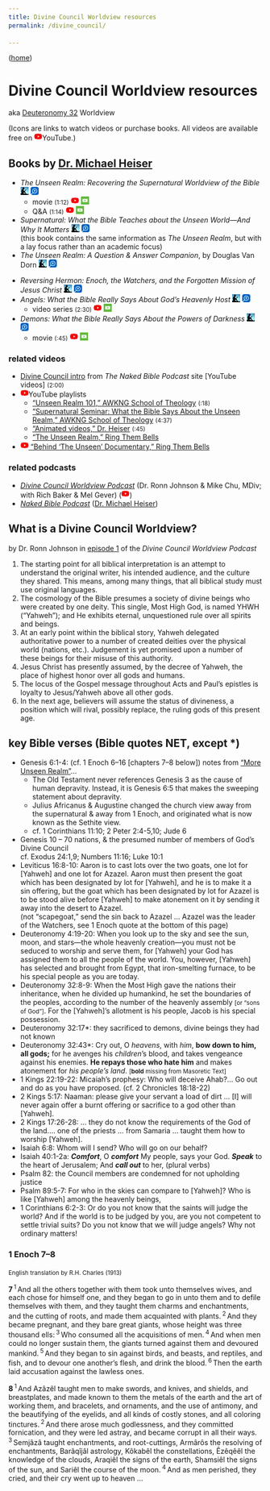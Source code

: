 ```yaml
---
title: Divine Council Worldview resources
permalink: /divine_council/

---
```


([home](/))

# Divine Council Worldview resources

aka [Deuteronomy 32](https://openbible.com/chapter/deuteronomy/32.htm) Worldview

<span class="smaller">(Icons are links to watch videos or purchase books. All videos are available free on ![‹YouTube›](./icons/youtube.webp)YouTube.)</span>

## Books by [Dr. Michael Heiser](https://drmsh.com)

- <cite>The Unseen Realm: Recovering the Supernatural Worldview of the Bible</cite>
    [![‹Amazon Kindle›](./icons/kindle.webp)](https://www.amazon.com/Unseen-Realm-Recovering-Supernatural-Worldview-ebook/dp/B0141QB9XA)
    [![‹Logos›](./icons/logos.webp)](https://www.logos.com/product/49583/the-unseen-realm-recovering-the-supernatural-worldview-of-the-bible)
    - movie <small>(<time datetime="PT1H12M">1:12</time>)</small>
        [![‹YouTube›](./icons/youtube.webp)](https://www.youtube.com/watch?v=2QM7anD5vSI&list=PLXkjd_l1xkSR5QikgFJQUoJpzK_4PXQWS)
        [![‹FaithlifeTV›](./icons/faithlife_tv.webp)](https://faithlifetv.com/media/701635)
    - Q&A <small>(<time datetime="PT1H14M">1:14</time>)</small>
        [![‹YouTube›](./icons/youtube.webp)](https://www.youtube.com/watch?v=oHXLnxlpZ1s&list=PLXkjd_l1xkSR5QikgFJQUoJpzK_4PXQWS)
        [![‹FaithlifeTV›](./icons/faithlife_tv.webp)](https://faithlifetv.com/media/695391)
- <cite>Supernatural: What the Bible Teaches about the Unseen World—And Why It Matters</cite>
    [![‹Amazon Kindle›](./icons/kindle.webp)](https://www.amazon.com/Supernatural-Bible-Teaches-Unseen-Matters-ebook/dp/B016LT2YHA)
    [![‹Logos›](./icons/logos.webp)](https://www.logos.com/product/53263/supernatural-what-the-bible-teaches-about-the-unseen-world-and-why-it-matters)\
    (this book contains the same information as <cite>The Unseen Realm</cite>, but with a lay focus rather than an academic focus)
- <cite>The Unseen Realm: A Question & Answer Companion</cite>, by Douglas Van Dorn
    [![‹Amazon Kindle›](./icons/kindle.webp)](https://www.amazon.com/Unseen-Realm-Question-Answer-Companion/dp/1577996933)
    [![‹Logos›](./icons/logos.webp)](https://www.logos.com/product/56238/the-unseen-realm-a-question-and-answer-companion)

<!-- -->

- <cite>Reversing Hermon: Enoch, the Watchers, and the Forgotten Mission of Jesus Christ</cite>
    [![‹Amazon Kindle›](./icons/kindle.webp)](https://www.amazon.com/Reversing-Hermon-Watchers-Forgotten-Mission-ebook/dp/B0723B2Z4S)
    [![‹Logos›](./icons/logos.webp)](https://www.logos.com/product/144076/reversing-hermon-enoch-the-watchers-and-the-forgotten-mission-of-jesus-christ)
- <cite>Angels: What the Bible Really Says About God’s Heavenly Host</cite>
    [![‹Amazon Kindle›](./icons/kindle.webp)](https://www.amazon.com/Angels-Bible-Really-About-Heavenly-ebook/dp/B07GJWPXC3)
    [![‹Logos›](./icons/logos.webp)](https://www.logos.com/product/148914/angels-what-the-bible-really-says-about-gods-heavenly-host)
    - video series <small>(<time datetime="PT2H30M">2:30</time>)</small>
        [![‹YouTube›](./icons/youtube.webp)](https://www.youtube.com/playlist?list=PLXkjd_l1xkSR54qBf18i3TFoZDCf4XQl2)
        [![‹FaithlifeTV›](./icons/faithlife_tv.webp)](https://faithlifetv.com/media/898709)
- <cite>Demons: What the Bible Really Says About the Powers of Darkness</cite>
    [![‹Amazon Kindle›](./icons/kindle.webp)](https://www.amazon.com/Demons-Bible-Really-Powers-Darkness-ebook/dp/B088C559H7)
    [![‹Logos›](./icons/logos.webp)](https://www.logos.com/product/178154/demons-what-the-bible-really-says-about-the-powers-of-darkness)
    - movie <small>(<time datetime="PT45M">:45</time>)</small>
        [![‹YouTube›](./icons/youtube.webp)](https://www.youtube.com/watch?v=H41Lw2YEY74&list=PLXkjd_l1xkSR5QikgFJQUoJpzK_4PXQWS)
        [![‹FaithlifeTV›](./icons/faithlife_tv.webp)](https://faithlifetv.com/media/769727)

### related videos

- [Divine Council intro](https://nakedbiblepodcast.com/newstarthere) from <cite>The Naked Bible Podcast</cite> site [YouTube videos] <small>(<time datetime="PT2H">2:00</time>)</small>
- ![‹YouTube›](./icons/youtube.webp)YouTube playlists
    - [“Unseen Realm 101,” AWKNG School of Theology](https://www.youtube.com/playlist?list=PL9-E3d1xt1O6W7NjDlqsZ18jSOvKMxqpZ) <small>(<time datetime="PT18M">:18</time>)</small>
    - [“Supernatural Seminar: What the Bible Says About the Unseen Realm,” AWKNG School of Theology](https://www.youtube.com/playlist?list=PL9-E3d1xt1O5zI2xExz8gGUoQjvhUtN9x) <small>(<time datetime="PT4H37M">4:37</time>)</small>
    - [“Animated videos,” Dr. Heiser](https://www.youtube.com/playlist?list=PLwfjUxja_BKfwvToPOvJensysS-PEup_f) <small>(<time datetime="PT45M">:45</time>)</small>
    - [“The Unseen Realm,” Ring Them Bells](https://www.youtube.com/playlist?list=PLnVDnbbID1uLfqYYXcvVK802uKZNqiVfL)
- [![‹YouTube›](./icons/youtube.webp) “Behind ‘The Unseen’ Documentary,” Ring Them Bells](https://www.youtube.com/watch?v=qylaqBx5Xdg)

### related podcasts

- [<cite>Divine Council Worldview Podcast</cite>](https://sites.libsyn.com/513968/site) (Dr. Ronn Johnson & Mike Chu, MDiv; with Rich Baker & Mel Gever)
    ([![‹YouTube›](./icons/youtube.webp)](https://www.youtube.com/playlist?list=PLwfjUxja_BKcaWv3hBTWDpo0OpydSLSeq))
- [<cite>Naked Bible Podcast</cite>](https://nakedbiblepodcast.com) ([Dr. Michael Heiser](https://drmsh.com))

## What is a Divine Council Worldview?

by Dr. Ronn Johnson in [episode 1](https://www.youtube.com/watch?v=zXDY0OLRspU&list=PLwfjUxja_BKcaWv3hBTWDpo0OpydSLSeq&t=1555) of the <cite>Divine Council Worldview Podcast</cite>

1. The starting point for all biblical interpretation is an attempt to understand the original writer, his intended audience, and the culture they shared. This means, among many things, that all biblical study must use original languages.
2. The cosmology of the Bible presumes a society of divine beings who were created by one deity. This single, Most High God, is named YHWH (“Yahweh”); and He exhibits eternal, unquestioned rule over all spirits and beings.
3. At an early point within the biblical story, Yahweh delegated authoritative power to a number of created deities over the physical world (nations, etc.). Judgement is yet promised upon a number of these beings for their misuse of this authority.
4. Jesus Christ has presently assumed, by the decree of Yahweh, the place of highest honor over all gods and humans.
5. The locus of the Gospel message throughout Acts and Paul’s epistles is loyalty to Jesus/<wbr/>Yahweh above all other gods.
6. In the next age, believers will assume the status of divineness, a position which will rival, possibly replace, the ruling gods of this present age.

## key Bible verses (Bible quotes NET, except *)

- Genesis 6:1-4: (cf. 1 Enoch 6–16 [chapters 7–8 below]) notes from [“More Unseen Realm”](https://www.moreunseenrealm.com)…
    - The Old Testament never references Genesis 3 as the cause of human depravity. Instead, it is Genesis 6:5 that makes the sweeping statement about depravity.
    - Julius Africanus & Augustine changed the church view away from the supernatural & away from 1 Enoch, and originated what is now known as the Sethite view.
    - cf. 1 Corinthians 11:10; 2 Peter 2:4-5,10; Jude 6
- Genesis 10 – 70 nations, & the presumed number of members of God’s Divine Council\
    cf. Exodus 24:1,9; Numbers 11:16; Luke 10:1
- Leviticus 16:8-10: <span class="Bible">Aaron is to cast lots over the two goats, one lot for [Yahweh] and one lot for Azazel. Aaron must then present the goat which has been designated by lot for [Yahweh], and he is to make it a sin offering, but the goat which has been designated by lot for Azazel is to be stood alive before [Yahweh] to make atonement on it by sending it away into the desert to Azazel.</span>\
    (not “scapegoat,” send the sin back to Azazel … Azazel was the leader of the Watchers, see 1 Enoch quote at the bottom of this page)
- Deuteronomy 4:19-20: <span class="Bible">When you look up to the sky and see the sun, moon, and stars—the whole heavenly creation—you must not be seduced to worship and serve them, for [Yahweh] your God has assigned them to all the people of the world. You, however, [Yahweh] has selected and brought from Egypt, that iron-smelting furnace, to be his special people as you are today.</span>
- Deuteronomy 32:8-9: <span class="Bible">When the Most High gave the nations their inheritance, when he divided up humankind, he set the boundaries of the peoples, according to the number of the heavenly assembly</span> <small>[or “sons of God”]</small><span class="Bible">. For the [Yahweh]’s allotment is his people, Jacob is his special possession.</span>
- Deuteronomy 32:17*: <span class="Bible">they sacrificed to demons, divine beings they had not known</span>
- Deuteronomy 32:43*: <span class="Bible">Cry out, O *heavens*, with *him*, **bow down to him, all gods;** for he avenges his *children*’s blood, and takes vengeance against his enemies. **He repays those who hate him** and makes atonement for *his people’s land*. </span> <small>[**bold** missing from Masoretic Text]</small>
- 1 Kings 22:19-22: Micaiah’s prophesy: <span class="Bible">Who will deceive Ahab?… Go out and do as you have proposed.</span> (cf. 2 Chronicles 18:18-22)
- 2 Kings 5:17: Naaman: <span class="Bible">please give your servant a load of dirt … \[I] will never again offer a burnt offering or sacrifice to a god other than [Yahweh].</span>
- 2 Kings 17:26-28: <span class="Bible">… they do not know the requirements of the God of the land.… one of the priests … from Samaria … taught them how to worship [Yahweh].</span>
- Isaiah 6:8: <span class="Bible">Whom will I send? Who will go on our behalf?</span>
- Isaiah 40:1-2a: <span class="Bible">***Comfort***, O ***comfort*** My people, says your God. ***Speak*** to the heart of Jerusalem; And ***call out*** to her,</span> (plural verbs)
- Psalm 82: the Council members are condemned for not upholding justice
- Psalm 89:5-7: <span class="Bible">For who in the skies can compare to [Yahweh]?  Who is like [Yahweh] among the heavenly beings,</span>
- 1 Corinthians 6:2-3: <span class="Bible">Or do you not know that the saints will judge the world? And if the world is to be judged by you, are you not competent to settle trivial suits? Do you not know that we will judge angels? Why not ordinary matters!</span>

### 1 Enoch 7–8

<small>English translation by R.H. Charles (<time>1913</time>)</small>

<b>7</b> <sup>1</sup> And all the others together with them took unto themselves wives, and each chose for himself one, and they began to go in unto them and to defile themselves with them, and they taught them charms and enchantments, and the cutting of roots, and made them acquainted with plants. <sup>2</sup> And they became pregnant, and they bare great giants, whose height was three thousand ells: <sup>3</sup> Who consumed all the acquisitions of men. <sup>4</sup> And when men could no longer sustain them, the giants turned against them and devoured mankind. <sup>5</sup> And they began to sin against birds, and beasts, and reptiles, and fish, and to devour one another’s flesh, and drink the blood. <sup>6</sup> Then the earth laid accusation against the lawless ones.

<b>8</b> <sup>1</sup> And Azâzêl taught men to make swords, and knives, and shields, and breastplates, and made known to them the metals of the earth and the art of working them, and bracelets, and ornaments, and the use of antimony, and the beautifying of the eyelids, and all kinds of costly stones, and all coloring tinctures. <sup>2</sup> And there arose much godlessness, and they committed fornication, and they were led astray, and became corrupt in all their ways. <sup>3</sup> Semjâzâ taught enchantments, and root-cuttings, Armârôs the resolving of enchantments, Barâqîjâl astrology, Kôkabêl the constellations, Êzêqêêl the knowledge of the clouds, Araqiêl the signs of the earth, Shamsiêl the signs of the sun, and Sariêl the course of the moon. <sup>4</sup> And as men perished, they cried, and their cry went up to heaven …

